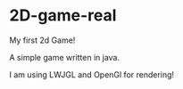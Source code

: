 # 2D-game-real
My first 2d Game!

A simple game written in java.

I am using LWJGL and OpenGl for rendering!

